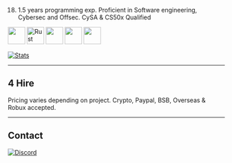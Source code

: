 18. 1.5 years programming exp. Proficient in Software engineering, Cybersec and Offsec. CySA & CS50x Qualified

<p align="left">
  <img src="https://cdn.jsdelivr.net/gh/devicons/devicon/icons/cplusplus/cplusplus-original.svg" width="40" height="40"/>
  <img src="https://upload.wikimedia.org/wikipedia/commons/d/d5/Rust_programming_language_black_logo.svg" width="40" height="40" alt="Rust Logo"/>
  <img src="https://cdn.jsdelivr.net/gh/devicons/devicon/icons/python/python-original.svg" width="40" height="40"/>
  <img src="https://cdn.jsdelivr.net/gh/devicons/devicon/icons/javascript/javascript-original.svg" width="40" height="40"/>
  <img src="https://cdn.jsdelivr.net/gh/devicons/devicon/icons/lua/lua-original.svg" width="40" height="40"/>
</p>

[![Stats](https://github-readme-stats.vercel.app/api?username=dutchpsycho&show_icons=false&count_private=true&theme=dark)]()

---

## 4 Hire

Pricing varies depending on project. Crypto, Paypal, BSB, Overseas & Robux accepted.

---

## Contact

[![Discord](https://custom-icon-badges.herokuapp.com/badge/Discord-Swedish.Psycho-7289DA?style=for-the-badge&logo=discord&logoColor=white)](https://discordapp.com/users/Swedish.Psycho)  
